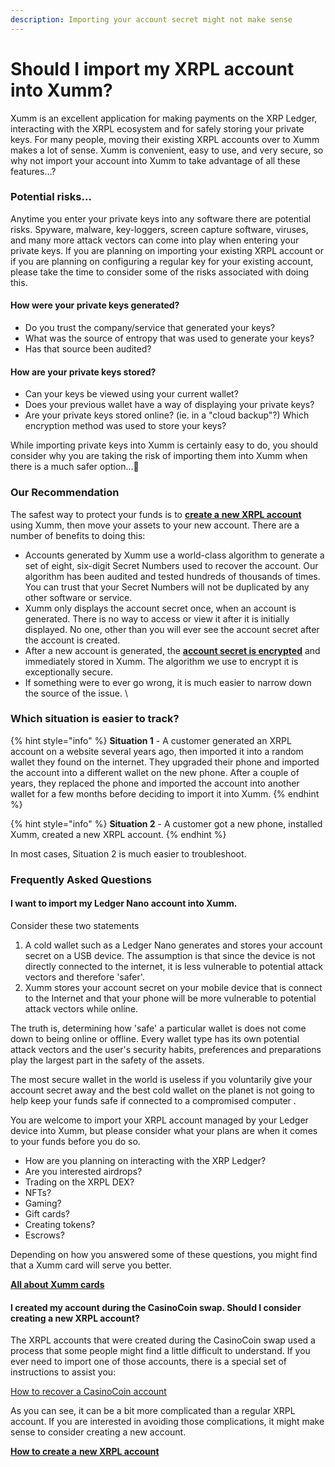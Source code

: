 ```yaml
---
description: Importing your account secret might not make sense
---
```


# Should I import my XRPL account into Xumm?

Xumm is an excellent application for making payments on the XRP Ledger, interacting with the XRPL ecosystem and for safely storing your private keys. For many people, moving their existing XRPL accounts over to Xumm makes a lot of sense. Xumm is convenient, easy to use, and very secure, so why not import your account into Xumm to take advantage of all these features...?

### Potential risks...

Anytime you enter your private keys into any software there are potential risks. Spyware, malware, key-loggers, screen capture software, viruses, and many more attack vectors can come into play when entering your private keys. If you are planning on importing your existing XRPL account or if you are planning on configuring a regular key for your existing account, please take the time to consider some of the risks associated with doing this.

#### How were your private keys generated?&#x20;

* Do you trust the company/service that generated your keys?
* What was the source of entropy that was used to generate your keys?
* Has that source been audited?&#x20;

#### How are your private keys stored?

* Can your keys be viewed using your current wallet?&#x20;
* Does your previous wallet have a way of displaying your private keys?&#x20;
* Are your private keys stored online? (ie. in a "cloud backup"?) Which encryption method was used to store your keys?

While importing private keys into Xumm is certainly easy to do, you should consider why you are taking the risk of importing them into Xumm when there is a much safer option...🤔

### Our Recommendation

The safest way to protect your funds is to [**create a** **new XRPL account**](../your-first-xrp-ledger-account/how-to-create-an-xrpl-account.md) using Xumm, then move your assets to your new account. There are a number of benefits to doing this:

* Accounts generated by Xumm use a world-class algorithm to generate a set of eight, six-digit Secret Numbers used to recover the account. Our algorithm has been audited and tested hundreds of thousands of times. You can trust that your Secret Numbers will not be duplicated by any other software or service.&#x20;
* Xumm only displays the account secret once, when an account is generated. There is no way to access or view it after it is initially displayed. No one, other than you will ever see the account secret after the account is created.
* After a new account is generated, the [**account secret is encrypted**](../../security-and-xumm/all-about-security/upgrading-your-encryption.md) and immediately stored in Xumm. The algorithm we use to encrypt it is exceptionally secure.  &#x20;
* If something were to ever go wrong, it is much easier to narrow down the source of the issue. \


### Which situation is easier to track?

{% hint style="info" %}
**Situation 1** - A customer generated an XRPL account on a website several years ago, then imported it into a random wallet they found on the internet. They upgraded their phone and imported the account into a different wallet on the new phone. After a couple of years, they replaced the phone and imported the account into another wallet for a few months before deciding to import it into Xumm.
{% endhint %}

{% hint style="info" %}
**Situation 2** - A customer got a new phone, installed Xumm, created a new XRPL account.
{% endhint %}

In most cases, Situation 2 is much easier to troubleshoot.

### Frequently Asked Questions

#### I want to import my Ledger Nano account into Xumm.

Consider these two statements

1. A  cold wallet such as a Ledger Nano generates and stores your account secret on a USB device. The assumption is that since the device is not directly connected to the internet, it is less vulnerable to potential attack vectors and therefore 'safer'.
2. Xumm stores your account secret on your mobile device that is connect to the Internet and that your phone will be more vulnerable to potential attack vectors while online.

The truth is, determining how 'safe' a particular wallet is does not come down to being online or offline. Every wallet type has its own potential attack vectors and the user's security habits, preferences and preparations play the largest part in the safety of the assets.&#x20;

The most secure wallet in the world is useless if you voluntarily give your account secret away and the best cold wallet on the planet is not going to help keep your funds safe if connected to a compromised computer .&#x20;

You are welcome to import your XRPL account managed by your Ledger device into Xumm, but please consider what your plans are when it comes to your funds before you do so.

* How are you planning on interacting with the XRP Ledger?
* Are you interested airdrops?
* Trading on the XRPL DEX?
* NFTs?
* Gaming?
* Gift cards?
* Creating tokens?
* Escrows?&#x20;

Depending on how you answered some of these questions, you might find that a Xumm card will serve you better.

[**All about Xumm cards**](../../xumm-tangem-cards/xumm-tangem-cards.md)

#### I created my account during the CasinoCoin swap. Should I consider creating a new XRPL account?

The XRPL accounts that were created during the CasinoCoin swap used a process that some people might find a little difficult to understand. If you ever need to import one of those accounts, there is a special set of instructions to assist you:

[How to recover a CasinoCoin account](https://eminence.freshdesk.com/support/solutions/articles/80000965171-how-to-recover-a-swapped-casinocoin-xumm-account)

As you can see, it can be a bit more complicated than a regular XRPL account. If you are interested in avoiding those complications, it might make sense to consider creating a new account.&#x20;

&#x20;[**How to create a** **new XRPL account**](../your-first-xrp-ledger-account/how-to-create-an-xrpl-account.md)&#x20;
